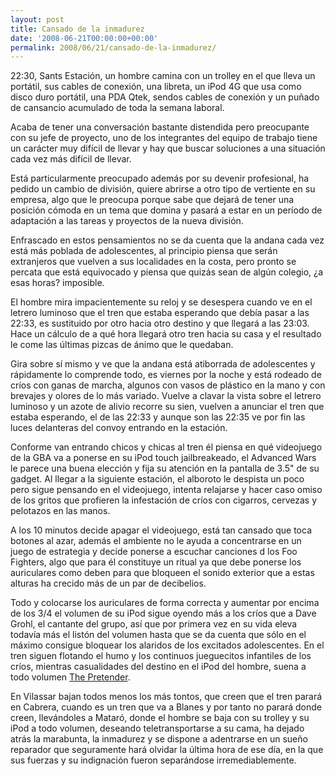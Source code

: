 ```yaml
---
layout: post
title: Cansado de la inmadurez
date: '2008-06-21T00:00:00+00:00'
permalink: 2008/06/21/cansado-de-la-inmadurez/
---
```

22:30, Sants Estación, un hombre camina con un trolley en el que lleva un portátil, sus cables de conexión, una libreta, un iPod 4G que usa como disco duro portátil, una PDA Qtek, sendos cables de conexión y un puñado de cansancio acumulado de toda la semana laboral. 

Acaba de tener una conversación bastante distendida pero preocupante con su jefe de proyecto, uno de los integrantes del equipo de trabajo tiene un carácter muy difícil de llevar y hay que buscar soluciones a una situación cada vez más difícil de llevar.

Está particularmente preocupado además por su devenir profesional, ha pedido un cambio de división, quiere abrirse a otro tipo de vertiente en su empresa, algo que le preocupa porque sabe que dejará de tener una posición cómoda en un tema que domina y pasará a estar en un período de adaptación a las tareas y proyectos de la nueva división.

Enfrascado en estos pensamientos no se da cuenta que la andana cada vez está más poblada de adolescentes, al principio piensa que serán extranjeros que vuelven a sus localidades en la costa, pero pronto se percata que está equivocado y piensa que quizás sean de algún colegio, ¿a esas horas? imposible.

El hombre mira impacientemente su reloj y se desespera cuando ve en el letrero luminoso que el tren que estaba esperando que debía pasar a las 22:33, es sustituido por otro hacia otro destino y que llegará a las 23:03. Hace un cálculo de a qué hora llegará otro tren hacia su casa y el resultado le come las últimas pizcas de ánimo que le quedaban. 
<!--more-->
Gira sobre sí mismo y ve que la andana está atiborrada de adolescentes y rápidamente lo comprende todo, es viernes por la noche y está rodeado de críos con ganas de marcha, algunos con vasos de plástico en la mano y con brevajes y olores de lo más variado. Vuelve a clavar la vista sobre el letrero luminoso y un azote de alivio recorre su sien, vuelven a anunciar el tren que estaba esperando, el de las 22:33 y aunque son las 22:35 ve por fin las luces delanteras del convoy entrando en la estación.

Conforme van entrando chicos y chicas al tren él piensa en qué videojuego de la GBA va a ponerse en su iPod touch jailbreakeado, el Advanced Wars le parece una buena elección y fija su atención en la pantalla de 3.5" de su gadget. Al llegar a la siguiente estación, el alboroto le despista un poco pero sigue pensando en el videojuego, intenta relajarse y hacer caso omiso de los gritos que profieren la infestación de críos con cigarros, cervezas y pelotazos en las manos. 

A los 10 minutos decide apagar el videojuego, está tan cansado que toca botones al azar, además el ambiente no le ayuda a concentrarse en un juego de estrategia y decide ponerse a escuchar canciones d los Foo Fighters, algo que para él constituye un ritual ya que debe ponerse los auriculares como deben para que bloqueen el sonido exterior que a estas alturas ha crecido más de un par de decibelios. 

Todo y colocarse los auriculares de forma correcta y aumentar por encima de los 3/4 el volumen de su iPod sigue oyendo más a los críos que a Dave Grohl, el cantante del grupo, así que por primera vez en su vida eleva todavía más el listón del volumen hasta que se da cuenta que sólo en el máximo consigue bloquear los alaridos de los excitados adolescentes. En el tren siguen flotando el humo y los continuos jueguecitos infantiles de los críos, mientras casualidades del destino en el iPod del hombre, suena a todo volumen <a href="http://myplay.com/videos/foo-fighters/the-pretender">The Pretender</a>.

En Vilassar bajan todos menos los más tontos, que creen que el tren parará en Cabrera, cuando es un tren que va a Blanes y por tanto no parará donde creen, llevándoles a Mataró, donde el hombre se baja con su trolley y su iPod a todo volumen, deseando teletransportarse a su cama, ha dejado atrás la marabunta, la inmadurez y se dispone a adentrarse en un sueño reparador que seguramente hará olvidar la última hora de ese día, en la que sus fuerzas y su indignación fueron separándose irremediablemente.
